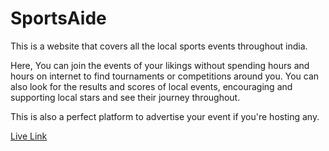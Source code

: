 # SportsAide
This is a website that covers all the local sports events throughout india.  
  
Here, You can join the events of your likings without spending hours and hours on internet to find tournaments or competitions around you. You can also look for the results and scores of local events, encouraging and supporting local stars and see their journey throughout.
  
This is also a perfect platform to advertise your event if you're hosting any.

[Live Link](https://retsambew.github.io/SportsAide/)